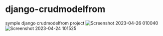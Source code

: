 # django-crudmodelfrom
symple django crudmodelfrom project
![Screenshot 2023-04-26 010040](https://github.com/Phychotk66/django-crudmodelfrom/assets/102309745/960f7883-36e0-48cd-9c99-23a96a635b21)
![Screenshot 2023-04-24 101525](https://github.com/Phychotk66/django-crudmodelfrom/assets/102309745/7d447d83-dc1f-49c1-999c-3e820d06ea9b)
